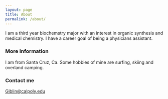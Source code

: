```yaml
---
layout: page
title: About
permalink: /about/
---
```


I am a third year biochemstry major with an interest in organic synthesis and medical chemistry. I have a career goal of being a physicians assistant. 

### More Information

I am from Santa Cruz, Ca. Some hobbies of mine are surfing, skiing and overland camping. 

### Contact me

Giblin@calpoly.edu
